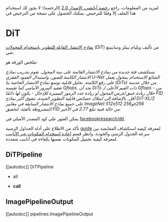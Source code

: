 لمزيد من المعلومات، راجع [رخصة أباتشي، الإصدار 2.0](http://www.apache.org/licenses/LICENSE-2.0) (الرخصة)؛ لا يجوز لك استخدام هذا الملف إلا وفقًا للترخيص. يمكنك الحصول على نسخة من الترخيص في

# DiT

[نماذج الانتشار القابلة للتطوير باستخدام المحولات](https://huggingface.co/papers/2212.09748) (DiT) من تأليف ويليام بيبلز وساينينغ شي.

ملخص الورقة هو:

*نستكشف فئة جديدة من نماذج الانتشار القائمة على بنية المحول. نقوم بتدريب نماذج الانتشار الكامنة للصور، واستبدال العمود الفقري U-Net الشائع الاستخدام بمحول يعمل على رقع الكامنة. نحليل قابلية توسع نماذج الانتشار الخاصة بنا (DiTs) من خلال عدسة تعقيد المرور الأمامي كما تقيسه Gflops. نجد أن DiTs ذات القيم الأعلى لـ Gflops - من خلال زيادة عمق/عرض المحول أو زيادة عدد الرموز المميزة للإدخال - يكون لها دائمًا FID أقل. بالإضافة إلى امتلاك خصائص قابلية التطوير الجيدة، تتفوق أكبر نماذج DiT-XL/2 على جميع نماذج الانتشار السابقة في معايير ImageNet 512x512 و256x256 المشروطة بالفئة، لتحقيق FID من حالة فنية تبلغ 2.77 في الأخير.*

يمكن العثور على كود المصدر الأصلي في [facebookresearch/dit](https://github.com/facebookresearch/dit).

<Tip>

تأكد من الاطلاع على أدلة الجداول الزمنية [guide](../../using-diffusers/schedulers) لمعرفة كيفية استكشاف المقايضة بين سرعة الجدول الزمني والجودة، وانظر قسم [إعادة استخدام المكونات عبر الأنابيب](../../using-diffusers/loading#reuse-components-across-pipelines) لمعرفة كيفية تحميل المكونات نفسها بكفاءة في أنابيب متعددة.

</Tip>

## DiTPipeline

[[autodoc]] DiTPipeline

- all

- __call__

## ImagePipelineOutput

[[autodoc]] pipelines.ImagePipelineOutput